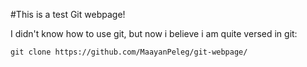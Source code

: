 #This is a test Git webpage!

I didn't know how to use git, but now i believe i am quite versed in git:
```
git clone https://github.com/MaayanPeleg/git-webpage/
```